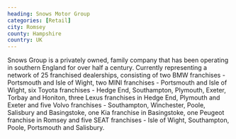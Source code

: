 ```yaml
---
heading: Snows Motor Group
categories: [Retail]
city: Romsey
county: Hampshire
country: UK
---
```

Snows Group is a privately owned, family company that has been operating in southern England for over half a century. Currently representing a network of 25 franchised dealerships, consisting of two BMW franchises - Portsmouth and Isle of Wight, two MINI franchises - Portsmouth and Isle of Wight, six Toyota franchises - Hedge End, Southampton, Plymouth, Exeter, Torbay and Honiton, three Lexus franchises in Hedge End, Plymouth and Exeter and five Volvo franchises - Southampton, Winchester, Poole, Salisbury and Basingstoke, one Kia franchise in Basingstoke, one Peugeot franchise in Romsey and five SEAT franchises - Isle of Wight, Southampton, Poole, Portsmouth and Salisbury.

